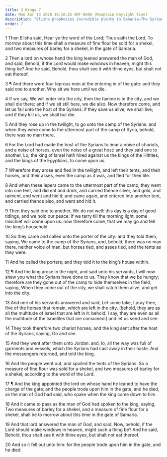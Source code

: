 ```yaml
---
title: 2 Kings 7
date: Mon Apr 13 2020 16:18:25 GMT-0600 (Mountain Daylight Time)
description: "Elisha prophesies incredible plenty in Samaria—The Syrian hosts flee at a noise of battle and leave their possessions—Israel takes spoil from the Syrians."
order: 7
---
```


1 Then Elisha said, Hear ye the word of the Lord; Thus saith the Lord, To morrow about this time shall a measure of fine flour be sold for a shekel, and two measures of barley for a shekel, in the gate of Samaria.

2 Then a lord on whose hand the king leaned answered the man of God, and said, Behold, if the Lord would make windows in heaven, might this thing be? And he said, Behold, thou shalt see it with thine eyes, but shalt not eat thereof.

3 ¶ And there were four leprous men at the entering in of the gate: and they said one to another, Why sit we here until we die.

4 If we say, We will enter into the city, then the famine is in the city, and we shall die there: and if we sit still here, we die also. Now therefore come, and let us fall unto the host of the Syrians: if they save us alive, we shall live; and if they kill us, we shall but die.

5 And they rose up in the twilight, to go unto the camp of the Syrians: and when they were come to the uttermost part of the camp of Syria, behold, there was no man there.

6 For the Lord had made the host of the Syrians to hear a noise of chariots, and a noise of horses, even the noise of a great host: and they said one to another, Lo, the king of Israel hath hired against us the kings of the Hittites, and the kings of the Egyptians, to come upon us.

7 Wherefore they arose and fled in the twilight, and left their tents, and their horses, and their asses, even the camp as it was, and fled for their life.

8 And when these lepers came to the uttermost part of the camp, they went into one tent, and did eat and drink, and carried thence silver, and gold, and raiment, and went and hid it; and came again, and entered into another tent, and carried thence also, and went and hid it.

9 Then they said one to another, We do not well: this day is a day of good tidings, and we hold our peace: if we tarry till the morning light, some mischief will come upon us: now therefore come, that we may go and tell the king’s household.

10 So they came and called unto the porter of the city: and they told them, saying, We came to the camp of the Syrians, and, behold, there was no man there, neither voice of man, but horses tied, and asses tied, and the tents as they were.

11 And he called the porters; and they told it to the king’s house within.

12 ¶ And the king arose in the night, and said unto his servants, I will now shew you what the Syrians have done to us. They know that we be hungry; therefore are they gone out of the camp to hide themselves in the field, saying, When they come out of the city, we shall catch them alive, and get into the city.

13 And one of his servants answered and said, Let some take, I pray thee, five of the horses that remain, which are left in the city, (behold, they are as all the multitude of Israel that are left in it: behold, I say, they are even as all the multitude of the Israelites that are consumed:) and let us send and see.

14 They took therefore two chariot horses; and the king sent after the host of the Syrians, saying, Go and see.

15 And they went after them unto Jordan: and, lo, all the way was full of garments and vessels, which the Syrians had cast away in their haste. And the messengers returned, and told the king.

16 And the people went out, and spoiled the tents of the Syrians. So a measure of fine flour was sold for a shekel, and two measures of barley for a shekel, according to the word of the Lord.

17 ¶ And the king appointed the lord on whose hand he leaned to have the charge of the gate: and the people trode upon him in the gate, and he died, as the man of God had said, who spake when the king came down to him.

18 And it came to pass as the man of God had spoken to the king, saying, Two measures of barley for a shekel, and a measure of fine flour for a shekel, shall be to morrow about this time in the gate of Samaria.

19 And that lord answered the man of God, and said, Now, behold, if the Lord should make windows in heaven, might such a thing be? And he said, Behold, thou shalt see it with thine eyes, but shalt not eat thereof.

20 And so it fell out unto him: for the people trode upon him in the gate, and he died.
